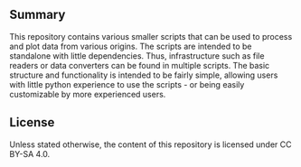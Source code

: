 ## Summary

This repository contains various smaller scripts that can be used to process and plot data from various origins. The scripts are intended to be standalone with little dependencies. Thus, infrastructure such as file readers or data converters can be found in multiple scripts. The basic structure and functionality is intended to be fairly simple, allowing users with little python experience to use the scripts - or being easily customizable by more experienced users.

## License

Unless stated otherwise, the content of this repository is licensed under CC BY-SA 4.0.